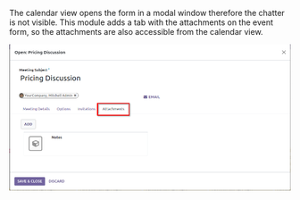 The calendar view opens the form in a modal window therefore the chatter is not visible.
This module adds a tab with the attachments on the event form, so the attachments are
also accessible from the calendar view.

![Calendar Event Modal Window](../static/description/screenshot.png)
